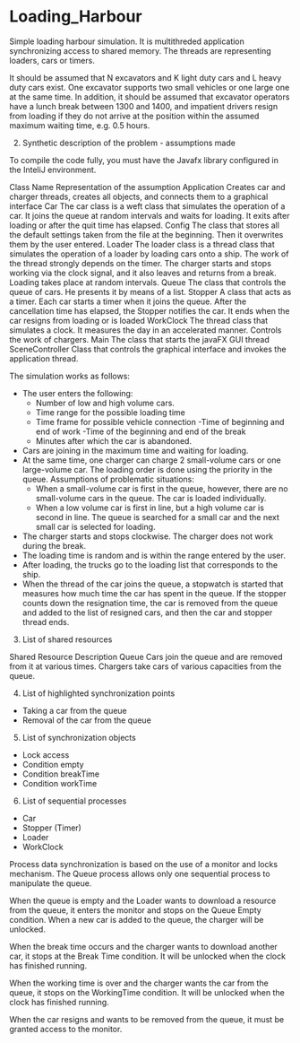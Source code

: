 # Loading_Harbour
Simple loading harbour simulation. It is multithreded application synchronizing access to shared memory. The threads are representing loaders, cars or timers. 

It should be assumed that N excavators and K light duty cars and L heavy duty cars exist. One excavator supports two small vehicles or one large one at the same time. In addition, it should be assumed that excavator operators have a lunch break between 1300 and 1400, and impatient drivers resign from loading if they do not arrive at the position within the assumed maximum waiting time, e.g. 0.5 hours.

2. Synthetic description of the problem - assumptions made

To compile the code fully, you must have the Javafx library configured in the InteliJ environment.

Class Name Representation of the assumption
Application Creates car and charger threads, creates all objects, and connects them to a graphical interface
Car The car class is a weft class that simulates the operation of a car. It joins the queue at random intervals and waits for loading. It exits after loading or after the quit time has elapsed.
Config The class that stores all the default settings taken from the file at the beginning. Then it overwrites them by the user entered.
Loader The loader class is a thread class that simulates the operation of a loader by loading cars onto a ship. The work of the thread strongly depends on the timer. The charger starts and stops working via the clock signal, and it also leaves and returns from a break. Loading takes place at random intervals.
Queue The class that controls the queue of cars. He presents it by means of a list.
Stopper A class that acts as a timer. Each car starts a timer when it joins the queue. After the cancellation time has elapsed, the Stopper notifies the car. It ends when the car resigns from loading or is loaded
WorkClock The thread class that simulates a clock. It measures the day in an accelerated manner. Controls the work of chargers.
Main The class that starts the javaFX GUI thread
SceneController Class that controls the graphical interface and invokes the application thread.

The simulation works as follows:

  - The user enters the following:
      -  Number of low and high volume cars.
      - Time range for the possible loading time
      - Time frame for possible vehicle connection
      -Time of beginning and end of work
      -Time of the beginning and end of the break
      - Minutes after which the car is abandoned.
  - Cars are joining in the maximum time and waiting for loading.
  - At the same time, one charger can charge 2 small-volume cars or one large-volume car. The loading order is done using the priority in the queue. Assumptions of problematic situations:
      - When a small-volume car is first in the queue, however, there are no small-volume cars in the queue. The car is loaded individually.
      - When a low volume car is first in line, but a high volume car is second in line. The queue is searched for a small car and the next small car is selected for loading.
  - The charger starts and stops clockwise. The charger does not work during the break.
  - The loading time is random and is within the range entered by the user.
  - After loading, the trucks go to the loading list that corresponds to the ship.
  - When the thread of the car joins the queue, a stopwatch is started that measures how much time the car has spent in the queue. If the stopper counts down the resignation time, the car is removed from the queue and added to the list of resigned cars, and then the car and stopper thread ends.

3. List of shared resources

Shared Resource Description
Queue Cars join the queue and are removed from it at various times. Chargers take cars of various capacities from the queue.

4. List of highlighted synchronization points

- Taking a car from the queue
- Removal of the car from the queue

5. List of synchronization objects

- Lock access
- Condition empty
- Condition breakTime
- Condition workTime

6. List of sequential processes

- Car
- Stopper (Timer)
- Loader
- WorkClock

Process data synchronization is based on the use of a monitor and locks mechanism.
The Queue process allows only one sequential process to manipulate the queue.

When the queue is empty and the Loader wants to download a resource from the queue, it enters the monitor and stops on the Queue Empty condition. When a new car is added to the queue, the charger will be unlocked.

When the break time occurs and the charger wants to download another car, it stops at the Break Time condition. It will be unlocked when the clock has finished running.

When the working time is over and the charger wants the car from the queue, it stops on the WorkingTime condition. It will be unlocked when the clock has finished running.

When the car resigns and wants to be removed from the queue, it must be granted access to the monitor.


